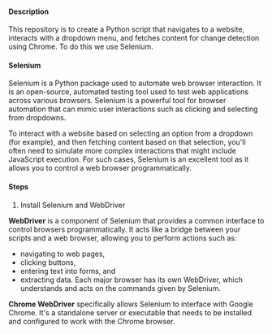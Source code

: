 #### Description 
This repository is to create a Python script that navigates to a website, interacts with a dropdown menu, and fetches content for change detection using Chrome. 
To do this we use Selenium. 

#### Selenium
Selenium is a Python package used to automate web browser interaction. 
It is an open-source, automated testing tool used to test web applications across various browsers.
Selenium is a powerful tool for browser automation that can mimic user interactions such as clicking and selecting from dropdowns.

To interact with a website based on selecting an option from a dropdown (for example), and then fetching content based on that selection, you'll often need to simulate more complex interactions that might include JavaScript execution. For such cases, Selenium is an excellent tool as it allows you to control a web browser programmatically.

#### Steps
1. Install Selenium and WebDriver


**WebDriver** is a component of Selenium that provides a common interface to control browsers programmatically.
It acts like a bridge between your scripts and a web browser, allowing you to perform actions such as:
* navigating to web pages,
* clicking buttons,
* entering text into forms, and
* extracting data.
Each major browser has its own WebDriver, which understands and acts on the commands given by Selenium.

**Chrome WebDriver** specifically allows Selenium to interface with Google Chrome. 
It's a standalone server or executable that needs to be installed and configured to work with the Chrome browser.

